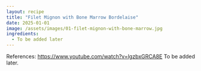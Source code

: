 ```yaml
---
layout: recipe
title: "Filet Mignon with Bone Marrow Bordelaise"
date: 2025-01-01
image: /assets/images/01-filet-mignon-with-bone-marrow.jpg
ingredients:
  - To be added later
---
```


References: https://www.youtube.com/watch?v=lgzbxGRCA8E
To be added later.
